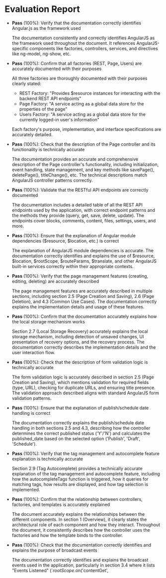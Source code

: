# Evaluation Report

- **Pass** (100%): Verify that the documentation correctly identifies Angular.js as the framework used
  
  The documentation consistently and correctly identifies AngularJS as the framework used throughout the document. It references AngularJS-specific components like factories, controllers, services, and directives like ng-model, ng-show, etc.

- **Pass** (100%): Confirm that all factories (REST, Page, Users) are accurately documented with their purposes
  
  All three factories are thoroughly documented with their purposes clearly stated:
  - REST Factory: "Provides $resource instances for interacting with the backend REST API endpoints"
  - Page Factory: "A service acting as a global data store for the properties of the page"
  - Users Factory: "A service acting as a global data store for the currently logged-in user's information"
  
  Each factory's purpose, implementation, and interface specifications are accurately detailed.

- **Pass** (100%): Check that the description of the Page controller and its functionality is technically accurate
  
  The documentation provides an accurate and comprehensive description of the Page controller's functionality, including initialization, event handling, state management, and key methods like savePage(), deletePage(), titleChange(), etc. The technical descriptions match AngularJS controller patterns correctly.

- **Pass** (100%): Validate that the RESTful API endpoints are correctly documented
  
  The documentation includes a detailed table of all the REST API endpoints used by the application, with correct endpoint patterns and the methods they provide (query, get, save, delete, update). The endpoints cover blocks, comments, content, files, settings, users, and more.

- **Pass** (100%): Ensure that the explanation of Angular module dependencies ($resource, $location, etc.) is correct
  
  The explanation of AngularJS module dependencies is accurate. The documentation correctly identifies and explains the use of $resource, $location, $rootScope, $routeParams, $translate, and other AngularJS built-in services correctly within their appropriate contexts.

- **Pass** (100%): Verify that the page management features (creating, editing, deleting) are accurately described
  
  The page management features are accurately described in multiple sections, including section 2.5 (Page Creation and Saving), 2.6 (Page Deletion), and 4.3 (Common Use Cases). The documentation correctly explains the implementation details and usage of these features.

- **Pass** (100%): Confirm that the documentation accurately explains how the local storage mechanism works
  
  Section 2.7 (Local Storage Recovery) accurately explains the local storage mechanism, including detection of unsaved changes, UI presentation of recovery options, and the recovery process. The documentation correctly describes the implementation details and the user interaction flow.

- **Pass** (100%): Check that the description of form validation logic is technically accurate
  
  The form validation logic is accurately described in section 2.5 (Page Creation and Saving), which mentions validation for required fields (type, URL), checking for duplicate URLs, and ensuring title presence. The validation approach described aligns with standard AngularJS form validation patterns.

- **Pass** (100%): Ensure that the explanation of publish/schedule date handling is correct
  
  The documentation correctly explains the publish/schedule date handling in both sections 2.5 and 4.3, describing how the controller determines the correct published status ('Y'/'N') and calculates the published_date based on the selected option ('Publish', 'Draft', 'Schedule').

- **Pass** (100%): Verify that the tag management and autocomplete feature explanation is technically accurate
  
  Section 2.9 (Tag Autocomplete) provides a technically accurate explanation of the tag management and autocomplete feature, including how the autocompleteTags function is triggered, how it queries for matching tags, how results are displayed, and how tag selection is implemented.

- **Pass** (100%): Confirm that the relationship between controllers, factories, and templates is accurately explained
  
  The document accurately explains the relationships between the different components. In section 1 (Overview), it clearly states the architectural role of each component and how they interact. Throughout the document, it consistently describes how the controller uses the factories and how the template binds to the controller.

- **Pass** (100%): Check that the documentation correctly identifies and explains the purpose of broadcast events
  
  The documentation correctly identifies and explains the broadcast events used in the application, particularly in section 3.4 where it lists "Events Listened" (`$rootScope.$on('contentGet',